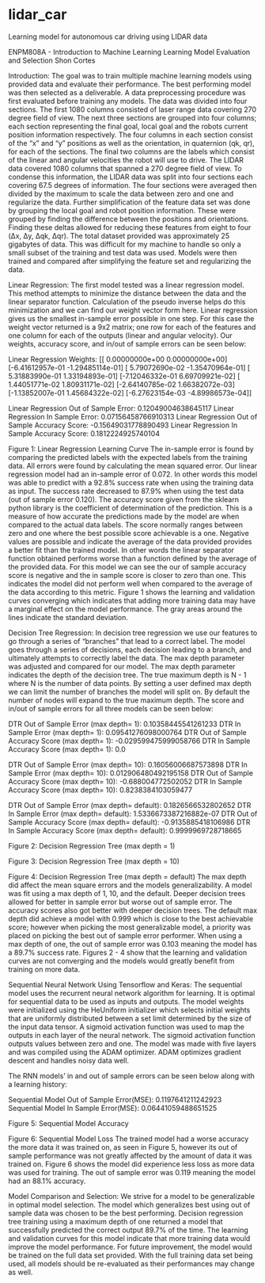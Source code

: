 # lidar_car
Learning model for autonomous car driving using LIDAR data


ENPM808A - Introduction to Machine Learning
Learning Model Evaluation and Selection
Shon Cortes

Introduction:
The goal was to train multiple machine learning models using provided data and evaluate their performance. The best performing model was then selected as a deliverable. A data preprocessing procedure was first evaluated before training any models. The data was divided into four sections. The first 1080 columns consisted of laser range data covering 270 degree field of view.  The next three sections are grouped into four columns; each section representing the final goal, local goal and the robots current position information respectively. The four columns in each section consist of the “x” and “y” positions as well as the orientation, in quaternion (qk, qr), for each of the sections. The final two columns are the labels which consist of the linear and angular velocities the robot will use to drive. The LIDAR data covered 1080 columns that spanned a 270 degree field of view. To condense this information, the LIDAR data was split into four sections each covering 67.5 degrees of information. The four sections were averaged then divided by the maximum to scale the data between zero and one and regularize the data. Further simplification of the feature data set was done by grouping the local goal and robot position information. These were grouped by finding the difference between the positions and orientations. Finding these deltas allowed for reducing these features from eight to four (Δx, Δy, Δqk, Δqr). The total dataset provided was approximately 25 gigabytes of data. This was difficult for my machine to handle so only a small subset of the training and test data was used. Models were then trained and compared after simplifying the feature set and regularizing the data.

Linear Regression:
The first model tested was a linear regression model. This method attempts to minimize the distance between the data and the linear separator function. Calculation of the pseudo inverse helps do this minimization and we can find our weight vector form here. Linear regression gives us the smallest in-sample error possible in one step. For this case the weight vector returned is a 9x2 matrix; one row for each of the features and one column for each of the outputs (linear and angular velocity).  Our weights, accuracy score, and in/out of sample errors can be seen below:

Linear Regression Weights: [[ 0.00000000e+00  0.00000000e+00]
 [-6.41612957e-01 -1.29485114e-01]
 [ 5.79072690e-02 -1.35470964e-01]
 [ 5.31883990e-01  1.33194893e-01]
 [-7.12046332e-01  6.69709921e-02]
 [ 1.44051771e-02  1.80931171e-02]
 [-2.64140785e-02  1.66382072e-03]
 [-1.13852007e-01  1.45684322e-02]
 [-6.27623154e-03 -4.89986573e-04]]

Linear Regression Out of Sample Error: 0.12049004638645117
Linear Regression In Sample Error: 0.07156458766910313
Linear Regression Out of Sample Accuracy Score: -0.15649031778890493
Linear Regression In Sample Accuracy Score: 0.1812224925740104

Figure 1: Linear Regression Learning Curve
The in-sample error is found by comparing the predicted labels with the expected labels from the training data. All errors were found by calculating the mean squared error. Our linear regression model had an in-sample error of 0.072.  In other words this model was able to predict with a 92.8% success rate when using the training data as input. The success rate decreased to 87.9% when using the test data (out of sample error 0.120).  The accuracy score given from the sklearn python library is the coefficient of determination of the prediction. This is a measure of how accurate the predictions made by the model are when compared to the actual data labels.  The score normally ranges between zero and one where the best possible score achievable is a one. Negative values are possible and indicate the average of the data provided provides a better fit than the trained model. In other words the linear separator function obtained performs worse than a function defined by the average of the provided data. For this model we can see the our of sample accuracy score is negative and the in sample score is closer to zero than one. This indicates the model did not perform well when compared to the average of the data according to this metric. Figure 1 shows the learning and validation curves converging which indicates that adding more training data may have a marginal effect on the model performance. The gray areas around the lines indicate the standard deviation.

Decision Tree Regression:
In decision tree regression we use our features to go through a series of “branches” that lead to a correct label. The model goes through a series of decisions, each decision leading to a branch, and ultimately attempts to correctly label the data. The max depth parameter was adjusted and compared for our model. The max depth parameter indicates the depth of the decision tree. The true maximum depth is N - 1 where N is the number of data points. By setting a user defined max depth we can limit the number of branches the model will split on. By default the number of nodes will expand to the true maximum depth. The score and in/out of sample errors for all three models can be seen below:

DTR Out of Sample Error (max depth= 1): 0.10358445541261233
DTR In Sample Error (max depth= 1): 0.09541276098000764
DTR Out of Sample Accuracy Score (max depth= 1): -0.029599475999058766
DTR In Sample Accuracy Score (max depth= 1): 0.0

DTR Out of Sample Error (max depth= 10): 0.16056006687573898
DTR In Sample Error (max depth= 10): 0.012906480492195158
DTR Out of Sample Accuracy Score (max depth= 10): -0.688004772502052
DTR In Sample Accuracy Score (max depth= 10): 0.8238384103059477

DTR Out of Sample Error (max depth= default): 0.1826566532802652
DTR In Sample Error (max depth= default): 1.5336673387216882e-07
DTR Out of Sample Accuracy Score (max depth= default): -0.9135885418106986
DTR In Sample Accuracy Score (max depth= default): 0.9999969728718665

Figure 2: Decision Regression Tree (max depth = 1)

Figure 3: Decision Regression Tree (max depth = 10)

Figure 4: Decision Regression Tree (max depth = default)
The max depth did affect the mean square errors and the models generalizability. A model was fit using a max depth of 1, 10, and the default. Deeper decision trees allowed for better in sample error but worse out of sample error. The accuracy scores also got better with deeper decision trees.  The default max depth did achieve a model with 0.999 which is close to the best achievable score; however when picking the most generalizable model, a priority was placed on picking the best out of sample error performer. When using a max depth of one, the out of sample error was 0.103 meaning the model has a 89.7% success rate. Figures 2 - 4 show that the learning and validation curves are not converging and the models would greatly benefit from training on more data. 

Sequential Neural Network Using Tensorflow and Keras:
The sequential model uses the recurrent neural network algorithm for learning. It is optimal for sequential data to be used as inputs and outputs. The model weights were initialized using the HeUniform initializer which selects initial weights that are uniformly distributed between a set limit determined by the size of the input data tensor. A sigmoid activation function was used to map the outputs in each layer of the neural network. The sigmoid activation function outputs values between zero and one. The model was made with five layers and was compiled using the ADAM optimizer. ADAM optimizes gradient descent and handles noisy data well. 

The RNN models’ in and out of sample errors can be seen below along with a learning history:

Sequential Model Out of Sample Error(MSE): 0.1197641211242923
Sequential Model In Sample Error(MSE): 0.06441059488651525


Figure 5: Sequential Model Accuracy

Figure 6: Sequential Model Loss
The trained model had a worse accuracy the more data it was trained on, as seen in Figure 5, however its out of sample performance was not greatly affected by the amount of data it was trained on. Figure 6 shows the model did experience less loss as more data was used for training. The out of sample error was 0.119 meaning the model had an 88.1% accuracy. 

Model Comparison and Selection:
We strive for a model to be generalizable in optimal model selection. The model which generalizes best using out of sample data was chosen to be the best performing. Decision regression tree training using a maximum depth of one returned a model that successfully predicted the correct output 89.7% of the time. The learning and validation curves for this model indicate that more training data would improve the model performance. For future improvement, the model would be trained on the full data set provided. With the full training data set being used, all models should be re-evaluated as their performances may change as well. 

